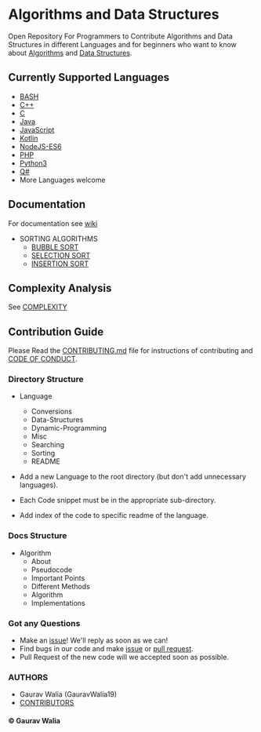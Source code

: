 # Algorithms and Data Structures

Open Repository For Programmers to Contribute Algorithms and Data Structures in different Languages and for beginners who want to know about [Algorithms](algorithms.md) and [Data Structures](datastructures.md).

## Currently Supported Languages

* [BASH](BASH/README.md)
* [C++](C++/README.md)
* [C](C/README.md)
* [Java](Java/README.md)
* [JavaScript](JavaScript/README.md)
* [Kotlin](Kotlin/README.md)
* [NodeJS-ES6](NodeJS-ES6/README.md)
* [PHP](PHP/README.md)
* [Python3](Python3/README.md)
* [Q#](QSharp/README.md)
* More Languages welcome

## Documentation

For documentation see [wiki](https://github.com/GauravWalia19/Algorithms-and-Data-Structures/wiki)

* SORTING ALGORITHMS  
  * [BUBBLE SORT](docs/bubble-sort.md)
  * [SELECTION SORT](docs/selection-sort.md)
  * [INSERTION SORT](docs/insertion-sort.md)

## Complexity Analysis

See [COMPLEXITY](docs/complexity.md)

## Contribution Guide

Please Read the [CONTRIBUTING.md](.github/CONTRIBUTING.md) file for instructions of contributing and [CODE OF CONDUCT](CODE_OF_CONDUCT.md).

### Directory Structure

* Language
  * Conversions
  * Data-Structures
  * Dynamic-Programming
  * Misc
  * Searching
  * Sorting
  * README

* Add a new Language to the root directory (but don't add unnecessary languages).
* Each Code snippet must be in the appropriate sub-directory.
* Add index of the code to specific readme of the language.

### Docs Structure

* Algorithm
  * About
  * Pseudocode
  * Important Points
  * Different Methods
  * Algorithm
  * Implementations

### Got any Questions

* Make an [issue](https://github.com/GauravWalia19/Algorithms-and-Data-Structures/issues)! We'll reply as soon as we can!
* Find bugs in our code and make [issue](https://github.com/GauravWalia19/Algorithms-and-Data-Structures/issues) or [pull request](https://github.com/GauravWalia19/Algorithms-and-Data-Structures/pulls).
* Pull Request of the new code will we accepted soon as possible.

### AUTHORS

* Gaurav Walia (GauravWalia19)
* [CONTRIBUTORS](CONTRIBUTORS.md)

#### :copyright: Gaurav Walia